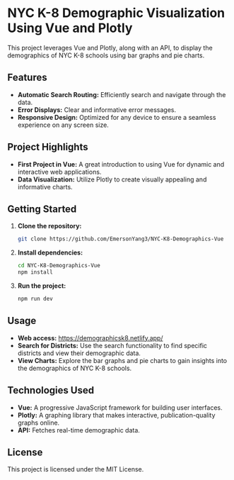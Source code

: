 # NYC K-8 Demographic Visualization Using Vue and Plotly

This project leverages Vue and Plotly, along with an API, to display the demographics of NYC K-8 schools using bar graphs and pie charts.

## Features

- **Automatic Search Routing:** Efficiently search and navigate through the data.
- **Error Displays:** Clear and informative error messages.
- **Responsive Design:** Optimized for any device to ensure a seamless experience on any screen size.

## Project Highlights

- **First Project in Vue:** A great introduction to using Vue for dynamic and interactive web applications.
- **Data Visualization:** Utilize Plotly to create visually appealing and informative charts.

## Getting Started

1. **Clone the repository:**
   ```bash
   git clone https://github.com/EmersonYang3/NYC-K8-Demographics-Vue
   ```
2. **Install dependencies:**
   ```bash
   cd NYC-K8-Demographics-Vue
   npm install
   ```
3. **Run the project:**
   ```bash
   npm run dev
   ```

## Usage

- **Web access:** https://demographicsk8.netlify.app/
- **Search for Districts:** Use the search functionality to find specific districts and view their demographic data.
- **View Charts:** Explore the bar graphs and pie charts to gain insights into the demographics of NYC K-8 schools.

## Technologies Used

- **Vue:** A progressive JavaScript framework for building user interfaces.
- **Plotly:** A graphing library that makes interactive, publication-quality graphs online.
- **API:** Fetches real-time demographic data.

## License

This project is licensed under the MIT License.
